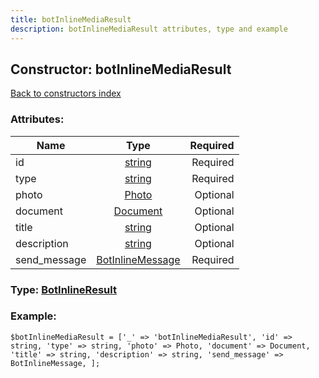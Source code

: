 ```yaml
---
title: botInlineMediaResult
description: botInlineMediaResult attributes, type and example
---
```

## Constructor: botInlineMediaResult  
[Back to constructors index](index.md)



### Attributes:

| Name     |    Type       | Required |
|----------|:-------------:|---------:|
|id|[string](../types/string.md) | Required|
|type|[string](../types/string.md) | Required|
|photo|[Photo](../types/Photo.md) | Optional|
|document|[Document](../types/Document.md) | Optional|
|title|[string](../types/string.md) | Optional|
|description|[string](../types/string.md) | Optional|
|send\_message|[BotInlineMessage](../types/BotInlineMessage.md) | Required|



### Type: [BotInlineResult](../types/BotInlineResult.md)


### Example:

```
$botInlineMediaResult = ['_' => 'botInlineMediaResult', 'id' => string, 'type' => string, 'photo' => Photo, 'document' => Document, 'title' => string, 'description' => string, 'send_message' => BotInlineMessage, ];
```  

